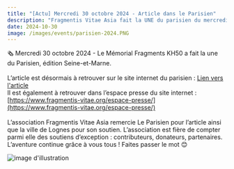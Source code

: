 ```yaml
---
title: "[Actu] Mercredi 30 octobre 2024 - Article dans le Parisien"
description: "Fragmentis Vitae Asia fait la UNE du parisien du mercredi 30 octobre 2024"
date: 2024-10-30
image: /images/events/parisien-2024.PNG
---
```


🗞 Mercredi 30 octobre 2024 - Le Mémorial Fragments KH50 a fait la une du Parisien, édition Seine-et-Marne.<br><br>
L’article est désormais à retrouver sur le site internet du parisien : [Lien vers l'article](https://www.leparisien.fr/seine-et-marne-77/lognes-premiere-ville-asiatique-de-france-accueillera-le-memorial-des-victimes-des-khmers-rouges-30-10-2024-CMLFF5RVT5CS3I7RLVOY6TPEVE.php)<br>
Il est également à retrouver dans l’espace presse du site internet : [https://www.fragmentis-vitae.org/espace-presse/](https://www.fragmentis-vitae.org/espace-presse/)<br><br>
L’association Fragmentis Vitae Asia remercie Le Parisien pour l’article ainsi que la ville de Lognes pour son soutien.
L’association est fière de compter parmi elle des soutiens d’exception : contributeurs, donateurs, partenaires. L’aventure continue grâce à vous tous ! Faites passer le mot 😊

![image d'illustration](/images/events/parisien-2024.PNG)
